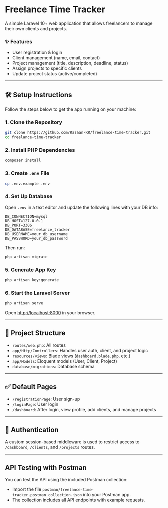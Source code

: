 # Freelance Time Tracker

A simple Laravel 10+ web application that allows freelancers to manage their own clients and projects.

### ✨ Features
- User registration & login
- Client management (name, email, contact)
- Project management (title, description, deadline, status)
- Assign projects to specific clients
- Update project status (active/completed)

---

## 🛠️ Setup Instructions

Follow the steps below to get the app running on your machine:

### 1. Clone the Repository

```bash
git clone https://github.com/Razaan-RR/freelance-time-tracker.git
cd freelance-time-tracker
````

### 2. Install PHP Dependencies

```bash
composer install
```

### 3. Create `.env` File

```bash
cp .env.example .env
```

### 4. Set Up Database

Open `.env` in a text editor and update the following lines with your DB info:

```
DB_CONNECTION=mysql
DB_HOST=127.0.0.1
DB_PORT=3306
DB_DATABASE=freelance_tracker
DB_USERNAME=your_db_username
DB_PASSWORD=your_db_password
```

Then run:

```bash
php artisan migrate
```

### 5. Generate App Key

```bash
php artisan key:generate
```

### 6. Start the Laravel Server

```bash
php artisan serve
```

Open [http://localhost:8000](http://localhost:8000) in your browser.

---

## 📁 Project Structure

* `routes/web.php`: All routes
* `app/Http/Controllers`: Handles user auth, client, and project logic
* `resources/views`: Blade views (`dashboard.blade.php`, etc.)
* `app/Models`: Eloquent models (User, Client, Project)
* `database/migrations`: Database schema

---

## ✅ Default Pages

* `/registrationPage`: User sign-up
* `/loginPage`: User login
* `/dashboard`: After login, view profile, add clients, and manage projects

---

## 🔐 Authentication

A custom session-based middleware is used to restrict access to `/dashboard`, `/clients`, and `/projects` routes.

---
## API Testing with Postman

You can test the API using the included Postman collection:

- Import the file `postman/freelance-time-tracker.postman_collection.json` into your Postman app.
- The collection includes all API endpoints with example requests.


